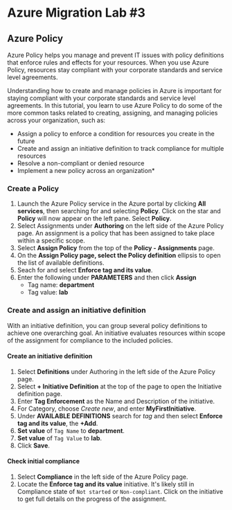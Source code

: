 # Azure Migration Lab #3

## Azure Policy
Azure Policy helps you manage and prevent IT issues with policy definitions that enforce rules and effects for your resources. When you use Azure Policy, resources stay compliant with your corporate standards and service level agreements.

Understanding how to create and manage policies in Azure is important for staying compliant with your corporate standards and service level agreements. In this tutorial, you learn to use Azure Policy to do some of the more common tasks related to creating, assigning, and managing policies across your organization, such as:
* Assign a policy to enforce a condition for resources you create in the future
* Create and assign an initiative definition to track compliance for multiple resources
* Resolve a non-compliant or denied resource
* Implement a new policy across an organization*

### Create a Policy
1. Launch the Azure Policy service in the Azure portal by clicking **All services**, then searching for and selecting **Policy**. Click on the star and **Policy** will now appear on the left pane.  Select **Policy**.
2. Select Assignments under **Authoring** on the left side of the Azure Policy page. An assignment is a policy that has been assigned to take place within a specific scope.
3. Select **Assign Policy** from the top of the **Policy - Assignments** page.
4. On the **Assign Policy **page, select the** Policy definition** ellipsis to open the list of available definitions. 
5. Seach for and select **Enforce tag and its value**. 
6. Enter the following under **PARAMETERS** and then click **Assign**
    * Tag name: **department**
    * Tag value: **lab**

### Create and assign an initiative definition
With an initiative definition, you can group several policy definitions to achieve one overarching goal. An initiative evaluates resources within scope of the assignment for compliance to the included policies. 

#### Create an initiative definition
1. Select **Definitions** under Authoring in the left side of the Azure Policy page.
2. Select **+ Initiative Definition** at the top of the page to open the Initiative definition page.
3. Enter **Tag Enforcement** as the Name and Description of the initiative.
4. For Category, choose *Create new*, and enter **MyFirstInitiative**.
5. Under **AVAILABLE DEFINITIONS** search for *tag* and then select **Enforce tag and its value**, the **+Add**.
6. **Set value** of `Tag Name` to **department**.
7. **Set value** of `Tag Value` to **lab**.
8. Click **Save**.

#### Check initial compliance
1. Select **Compliance** in the left side of the Azure Policy page.
2. Locate the **Enforce tag and its value** initiative. It's likely still in Compliance state of `Not started` or `Non-compliant`. Click on the initiative to get full details on the progress of the assignment.

